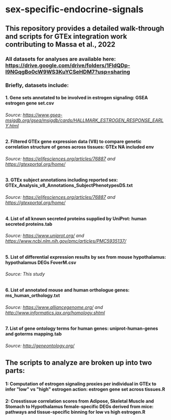 # sex-specific-endocrine-signals
## This repository provides a detailed walk-through and scripts for GTEx integration work contributing to Massa et al., 2022
### All datasets for analyses are available here: https://drive.google.com/drive/folders/1FldQDp-I9NGqgBo0cW9WS3KuYCSeHDM7?usp=sharing
### Briefly, datasets include:
#### 1. Gene sets annotated to be involved in estrogen signaling: GSEA estrogen gene set.csv
###### Source: https://www.gsea-msigdb.org/gsea/msigdb/cards/HALLMARK_ESTROGEN_RESPONSE_EARLY.html

#### 2. Filtered GTEx gene expression data (V8) to compare genetic correlation structure of genes across tissues: GTEx NA included env
###### Source: https://elifesciences.org/articles/76887 and https://gtexportal.org/home/

#### 3. GTEx subject annotations including reported sex: GTEx_Analysis_v8_Annotations_SubjectPhenotypesDS.txt
###### Source: https://elifesciences.org/articles/76887 and https://gtexportal.org/home/

#### 4. List of all known secreted proteins supplied by UniProt: human secreted proteins.tab
###### Source: https://www.uniprot.org/ and https://www.ncbi.nlm.nih.gov/pmc/articles/PMC5935137/

#### 5. List of differential expression results by sex from mouse hypothalamus: hypothalamus DEGs FoverM.csv
###### Source: This study

#### 6. List of annotated mouse and human orthologue genes: ms_human_orthology.txt
###### Source: https://www.alliancegenome.org/ and http://www.informatics.jax.org/homology.shtml


#### 7. List of gene ontology terms for human genes: uniprot-human-genes and goterms mapping.tab
###### Source: http://geneontology.org/

## The scripts to analyze are broken up into two parts:
#### 1: Computation of estrogen signaling proxies per individual in GTEx to infer "low" vs "high" estrogen action: estrogen gene set across tissues.R
#### 2: Crosstissue correlation scores from Adipose, Skeletal Muscle and Stomach to Hypothalamus female-specific DEGs derived from mice: pathways and tissue-specific binning for low vs high estrogen.R
